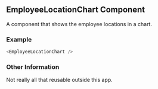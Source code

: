 ## EmployeeLocationChart Component
A component that shows the employee locations in a chart.

### Example

```js
<EmployeeLocationChart />
```

### Other Information
Not really all that reusable outside this app.
